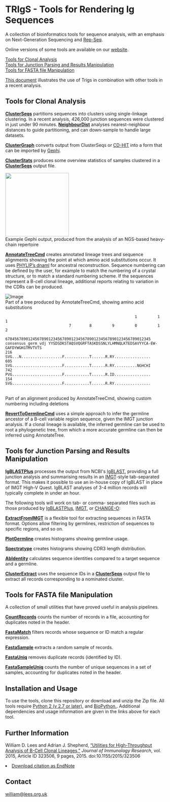 # TRIgS - Tools for Rendering Ig Sequences
A collection of bioinformatics tools for sequence analysis, with an emphasis on Next-Generation Sequencing and [Rep-Seq](http://www.ncbi.nlm.nih.gov/pubmed/22043864).

Online versions of some tools are available on our [website](http://cimm.ismb.lon.ac.uk/pat).

[Tools for Clonal Analysis](#tools-for-clonal-analysis)<br>
[Tools for Junction Parsing and Results Manipulation](#tools-for-junction-parsing-and-results-manipulation)<br>
[Tools for FASTA file Manipulation](#tools-for-fasta-file-manipulation)<br>

[This document](docs/Example%20Analysis%20Pipeline.pdf) illustrates the use of Trigs in combination with other tools in a recent analysis.

## Tools for Clonal Analysis

[**ClusterSeqs**](docs/ClusterSeqs.md) partitions sequences into clusters using single-linkage clustering. In a recent analysis, 426,000 junction sequences were clustered in just under 90 minutes. [**NeighbourDist**](docs/NeighbourDist.md) analyses nearest-neighbour distances to guide partitioning, and can down-sample to handle large datasets.

[**ClusterGraph**](docs/ClusterGraph.md) converts output from ClusterSeqs or [CD-HIT](http://weizhongli-lab.org/cd-hit/) into a form that can be imported by [Gephi](https://gephi.org/).

[**ClusterStats**](docs/ClusterExtract.md/#clusterstats) produces some overview statistics of samples clustered in a [**ClusterSeqs**](docs/ClusterSeqs.md) output file.

<img src="https://rawgit.com/williamdlees/BioTools/master/docs/clusters.png" width="200">
<br>Example Gephi output, produced from the analysis of an NGS-based heavy-chain repertoire

[**AnnotateTreeCmd**](docs/AnnotateTree.md) creates annotated lineage trees and sequence alignments showing the point at which amino acid substitutions occur. It uses [PHYLIP’s dnaml](http://evolution.genetics.washington.edu/phylip.html) for ancestral reconstruction. Sequence numbering can be defined by the user, for example to match the numbering of a crystal structure, or to match a standard numbering scheme. If the sequences represent a B-cell clonal lineage, additional reports relating to variation in the CDRs can be produced.

![Image](https://rawgit.com/williamdlees/BioTools/master/docs/treediag5.svg)
<br>Part of a tree produced by AnnotateTreeCmd, showing amino acid substitutions

                                                             1         1         1     
                                7        8         9         0         1         2     
                       6784567890124567890123456789012345678901234567890123456789012345
	consensus_germ_vdj YYSDSDKSTAQSVQGRFTASKDSSNLYLHMNQLKTEDSAVYYCA-EW-GAFDYWGKGTMVTVTS
	216                SVG...N..................F...........T......R.RY................
	605                SVG......................F...........T......R.RY..........NGHCHI
	742                PVG......................F...........T......R.ID................
	154                SVG......................F...........T......R.RY................
<br>Part of an alignment produced by AnnotateTreeCmd, showing custom numbering including deletions

[**RevertToGermlineCmd**](docs/RevertToGermline.md) uses a simple approach to infer the germline ancestor of a B-cell variable region sequence, given the IMGT junction analysis. If a clonal lineage is available, the inferred germline can be used to root a phylogenetic tree, from which a more accurate germline can then be inferred using AnnotateTree.

## Tools for Junction Parsing and Results Manipulation

[**IgBLASTPlus**](docs/IgBLASTPlus.md) processes the output from NCBI's [IgBLAST](http://www.ncbi.nlm.nih.gov/igblast/), providing a full junction analysis and summarising results in an [IMGT](http://imgt.org)-style tab-separated format. This makes it possible to use an in-house copy of IgBLAST in place of IMGT High-V Quest. IgBLAST analyses of 3-4 million records will typically complete in under an hour. 

The following tools will work on tab- or comma- separated files such as those produced by [IgBLASTPlus](docs/IgBLASTPlus.md), [IMGT](http://imgt.org), or [CHANGE-O](http://clip.med.yale.edu/changeo):

[**ExtractFromIMGT**](docs/ExtractFromIMGT.md) is a flexible tool for extracting sequences in FASTA format. Options allow filtering by germlines, restriction of sequences to specific regions, and so on.

[**PlotGermline**](docs/PlotGermline.md) creates histograms showing germline usage. 

[**Spectratype**](docs/Spectratype.md) creates histograms showing CDR3 length distribution.

[**AbIdentity**](docs/AbIdentity.md) calculates sequence identities compared to a target sequence and a germline.

[**ClusterExtract**](docs/ClusterExtract.md/#clusterextract) uses the sequence IDs in a [**ClusterSeqs**](docs/ClusterSeqs.md) output file to extract all records corresponding to a nominated cluster.

## Tools for FASTA file Manipulation

A collection of small utilities that have proved useful in analysis pipelines. 

[**CountRecords**](docs/FastaTools.md/#countrecords) counts the number of records in a file, accounting for duplicates noted in the header.

[**FastaMatch**](docs/FastaTools.md/#fastamatch) filters records whose sequence or ID match a regular expression.

[**FastaSample**](docs/FastaTools.md/#fastasample) extracts a random sample of records.

[**FastaUniq**](docs/FastaTools.md/#fastauniq) removes duplicate records (identified by ID).

[**FastaSampleUniq**](docs/FastaTools.md/#fastasampleuniq) counts the number of unique sequences in a set of samples, accounting for duplicates noted in the header.

## Installation and Usage

To use the tools, clone this repository or download and unzip the Zip file. All tools require <a href="https://www.python.org/downloads">Python 2 (v 2.7 or later)</a>, and <a href="http://biopython.org">BioPython.</a>. Additional dependencies and usage information are given in the links above for each tool.         

## Further Information

William D. Lees and Adrian J. Shepherd, [&#8220;Utilities for High-Throughput Analysis of B-Cell Clonal Lineages,&#8221;](
http://www.hindawi.com/journals/jir/2015/323506/) <i>Journal of Immunology Research</i>, vol. 2015, Article ID 323506, 9 pages, 2015. doi:10.1155/2015/323506 <li><a href="http://files.hindawi.com/journals/jir/2015/323506.enw">Download citation as EndNote</a>

## Contact

william@lees.org.uk
